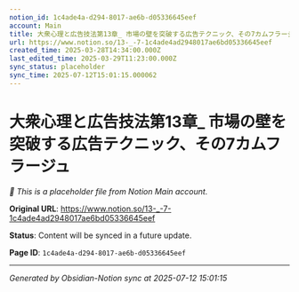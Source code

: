 ```yaml
---
notion_id: 1c4ade4a-d294-8017-ae6b-d05336645eef
account: Main
title: 大衆心理と広告技法第13章_ 市場の壁を突破する広告テクニック、その7カムフラージュ
url: https://www.notion.so/13-_-7-1c4ade4ad2948017ae6bd05336645eef
created_time: 2025-03-28T14:34:00.000Z
last_edited_time: 2025-03-29T11:23:00.000Z
sync_status: placeholder
sync_time: 2025-07-12T15:01:15.000062
---
```


# 大衆心理と広告技法第13章_ 市場の壁を突破する広告テクニック、その7カムフラージュ

*🔄 This is a placeholder file from Notion Main account.*

**Original URL**: https://www.notion.so/13-_-7-1c4ade4ad2948017ae6bd05336645eef

**Status**: Content will be synced in a future update.

**Page ID**: `1c4ade4a-d294-8017-ae6b-d05336645eef`

---

*Generated by Obsidian-Notion sync at 2025-07-12 15:01:15*
